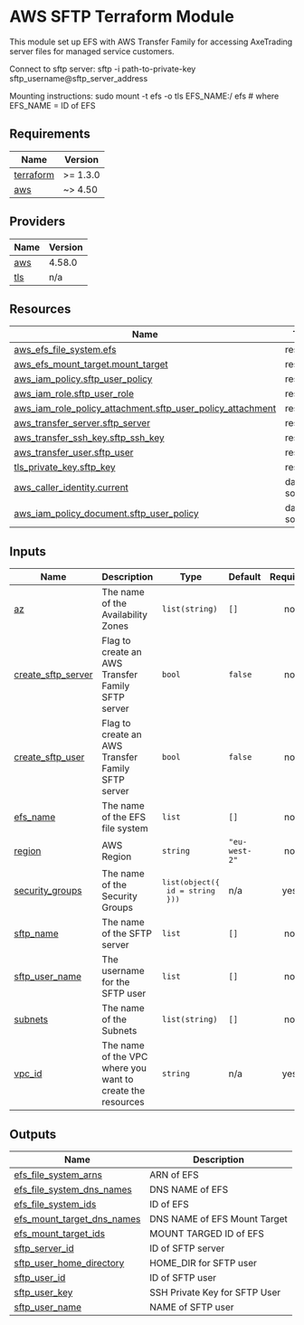<!-- BEGIN_TF_DOCS -->
# AWS SFTP Terraform Module

This module set up EFS with AWS Transfer Family for accessing AxeTrading server files for managed service customers.

Connect to sftp server:
sftp -i path-to-private-key sftp_username@sftp_server_address

Mounting instructions:
sudo mount -t efs -o tls EFS_NAME:/ efs   # where EFS_NAME = ID of EFS



## Requirements

| Name | Version |
|------|---------|
| <a name="requirement_terraform"></a> [terraform](#requirement\_terraform) | >= 1.3.0 |
| <a name="requirement_aws"></a> [aws](#requirement\_aws) | ~> 4.50 |

## Providers

| Name | Version |
|------|---------|
| <a name="provider_aws"></a> [aws](#provider\_aws) | 4.58.0 |
| <a name="provider_tls"></a> [tls](#provider\_tls) | n/a |

## Resources

| Name | Type |
|------|------|
| [aws_efs_file_system.efs](https://registry.terraform.io/providers/hashicorp/aws/latest/docs/resources/efs_file_system) | resource |
| [aws_efs_mount_target.mount_target](https://registry.terraform.io/providers/hashicorp/aws/latest/docs/resources/efs_mount_target) | resource |
| [aws_iam_policy.sftp_user_policy](https://registry.terraform.io/providers/hashicorp/aws/latest/docs/resources/iam_policy) | resource |
| [aws_iam_role.sftp_user_role](https://registry.terraform.io/providers/hashicorp/aws/latest/docs/resources/iam_role) | resource |
| [aws_iam_role_policy_attachment.sftp_user_policy_attachment](https://registry.terraform.io/providers/hashicorp/aws/latest/docs/resources/iam_role_policy_attachment) | resource |
| [aws_transfer_server.sftp_server](https://registry.terraform.io/providers/hashicorp/aws/latest/docs/resources/transfer_server) | resource |
| [aws_transfer_ssh_key.sftp_ssh_key](https://registry.terraform.io/providers/hashicorp/aws/latest/docs/resources/transfer_ssh_key) | resource |
| [aws_transfer_user.sftp_user](https://registry.terraform.io/providers/hashicorp/aws/latest/docs/resources/transfer_user) | resource |
| [tls_private_key.sftp_key](https://registry.terraform.io/providers/hashicorp/tls/latest/docs/resources/private_key) | resource |
| [aws_caller_identity.current](https://registry.terraform.io/providers/hashicorp/aws/latest/docs/data-sources/caller_identity) | data source |
| [aws_iam_policy_document.sftp_user_policy](https://registry.terraform.io/providers/hashicorp/aws/latest/docs/data-sources/iam_policy_document) | data source |

## Inputs

| Name | Description | Type | Default | Required |
|------|-------------|------|---------|:--------:|
| <a name="input_az"></a> [az](#input\_az) | The name of the Availability Zones | `list(string)` | `[]` | no |
| <a name="input_create_sftp_server"></a> [create\_sftp\_server](#input\_create\_sftp\_server) | Flag to create an AWS Transfer Family SFTP server | `bool` | `false` | no |
| <a name="input_create_sftp_user"></a> [create\_sftp\_user](#input\_create\_sftp\_user) | Flag to create an AWS Transfer Family SFTP server | `bool` | `false` | no |
| <a name="input_efs_name"></a> [efs\_name](#input\_efs\_name) | The name of the EFS file system | `list` | `[]` | no |
| <a name="input_region"></a> [region](#input\_region) | AWS Region | `string` | `"eu-west-2"` | no |
| <a name="input_security_groups"></a> [security\_groups](#input\_security\_groups) | The name of the Security Groups | <pre>list(object({<br>    id = string<br>  }))</pre> | n/a | yes |
| <a name="input_sftp_name"></a> [sftp\_name](#input\_sftp\_name) | The name of the SFTP server | `list` | `[]` | no |
| <a name="input_sftp_user_name"></a> [sftp\_user\_name](#input\_sftp\_user\_name) | The username for the SFTP user | `list` | `[]` | no |
| <a name="input_subnets"></a> [subnets](#input\_subnets) | The name of the Subnets | `list(string)` | `[]` | no |
| <a name="input_vpc_id"></a> [vpc\_id](#input\_vpc\_id) | The name of the VPC where you want to create the resources | `string` | n/a | yes |

## Outputs

| Name | Description |
|------|-------------|
| <a name="output_efs_file_system_arns"></a> [efs\_file\_system\_arns](#output\_efs\_file\_system\_arns) | ARN of EFS |
| <a name="output_efs_file_system_dns_names"></a> [efs\_file\_system\_dns\_names](#output\_efs\_file\_system\_dns\_names) | DNS NAME of EFS |
| <a name="output_efs_file_system_ids"></a> [efs\_file\_system\_ids](#output\_efs\_file\_system\_ids) | ID of EFS |
| <a name="output_efs_mount_target_dns_names"></a> [efs\_mount\_target\_dns\_names](#output\_efs\_mount\_target\_dns\_names) | DNS NAME of EFS Mount Target |
| <a name="output_efs_mount_target_ids"></a> [efs\_mount\_target\_ids](#output\_efs\_mount\_target\_ids) | MOUNT TARGED ID of EFS |
| <a name="output_sftp_server_id"></a> [sftp\_server\_id](#output\_sftp\_server\_id) | ID of SFTP server |
| <a name="output_sftp_user_home_directory"></a> [sftp\_user\_home\_directory](#output\_sftp\_user\_home\_directory) | HOME\_DIR for SFTP user |
| <a name="output_sftp_user_id"></a> [sftp\_user\_id](#output\_sftp\_user\_id) | ID of SFTP user |
| <a name="output_sftp_user_key"></a> [sftp\_user\_key](#output\_sftp\_user\_key) | SSH Private Key for SFTP User |
| <a name="output_sftp_user_name"></a> [sftp\_user\_name](#output\_sftp\_user\_name) | NAME of SFTP user |
<!-- END_TF_DOCS -->
